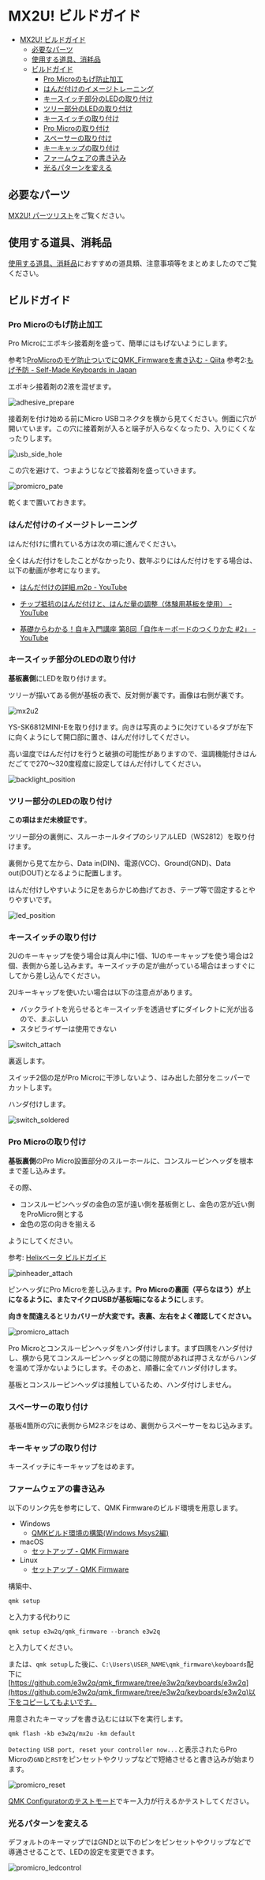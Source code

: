 # MX2U! ビルドガイド

<!-- TOC -->

- [MX2U! ビルドガイド](#mx2u-ビルドガイド)
    - [必要なパーツ](#必要なパーツ)
    - [使用する道具、消耗品](#使用する道具消耗品)
    - [ビルドガイド](#ビルドガイド)
        - [Pro Microのもげ防止加工](#pro-microのもげ防止加工)
        - [はんだ付けのイメージトレーニング](#はんだ付けのイメージトレーニング)
        - [キースイッチ部分のLEDの取り付け](#キースイッチ部分のledの取り付け)
        - [ツリー部分のLEDの取り付け](#ツリー部分のledの取り付け)
        - [キースイッチの取り付け](#キースイッチの取り付け)
        - [Pro Microの取り付け](#pro-microの取り付け)
        - [スペーサーの取り付け](#スペーサーの取り付け)
        - [キーキャップの取り付け](#キーキャップの取り付け)
        - [ファームウェアの書き込み](#ファームウェアの書き込み)
        - [光るパターンを変える](#光るパターンを変える)

<!-- /TOC -->

## 必要なパーツ

[MX2U! パーツリスト](bom_list_jp.md)をご覧ください。

## 使用する道具、消耗品

[使用する道具、消耗品](tool_guide_jp.md)におすすめの道具類、注意事項等をまとめましたのでご覧ください。

## ビルドガイド

### Pro Microのもげ防止加工

Pro Microにエポキシ接着剤を盛って、簡単にはもげないようにします。

参考1:[ProMicroのモゲ防止ついでにQMK_Firmwareを書き込む - Qiita](https://qiita.com/hdbx/items/2f3e4ddfcadda2a5578e)
参考2:[もげ予防 - Self-Made Keyboards in Japan](https://scrapbox.io/self-made-kbds-ja/%E3%82%82%E3%81%92%E4%BA%88%E9%98%B2)

エポキシ接着剤の2液を混ぜます。

![adhesive_prepare](promicro_adhesive_prepare.jpg)

接着剤を付け始める前にMicro USBコネクタを横から見てください。側面に穴が開いています。この穴に接着剤が入ると端子が入らなくなったり、入りにくくなったりします。

![usb_side_hole](promicro_usb_side_hole.jpg)

この穴を避けて、つまようじなどで接着剤を盛っていきます。

![promicro_pate](promicro_pate.jpg)

乾くまで置いておきます。

### はんだ付けのイメージトレーニング

はんだ付けに慣れている方は次の項に進んでください。

全くはんだ付けをしたことがなかったり、数年ぶりにはんだ付けをする場合は、以下の動画が参考になります。

- [はんだ付けの詳細.m2p - YouTube](https://www.youtube.com/watch?v=ZA-ehWjRfYM)

- [チップ抵抗のはんだ付けと、はんだ量の調整（体験用基板を使用） - YouTube](https://www.youtube.com/watch?v=vqKKElJ1vw0)

- [基礎からわかる！自キ入門講座 第8回「自作キーボードのつくりかた #2」 - YouTube](https://www.youtube.com/watch?v=LOC53FeU-QM&t=999)

### キースイッチ部分のLEDの取り付け

**基板裏側**にLEDを取り付けます。

ツリーが描いてある側が基板の表で、反対側が裏です。画像は右側が裏です。

![mx2u2](mx2u2.jpg)

YS-SK6812MINI-Eを取り付けます。向きは写真のように欠けているタブが左下に向くようにして開口部に置き、はんだ付けしてください。

高い温度ではんだ付けを行うと破損の可能性がありますので、温調機能付きはんだごてで270～320度程度に設定してはんだ付けしてください。

![backlight_position](backlight_position.jpg)

### ツリー部分のLEDの取り付け

**この項はまだ未検証です**。

ツリー部分の裏側に、スルーホールタイプのシリアルLED（WS2812）を取り付けます。

裏側から見て左から、Data in(DIN)、電源(VCC)、Ground(GND)、Data out(DOUT)となるように配置します。

はんだ付けしやすいように足をあらかじめ曲げておき、テープ等で固定するとやりやすいです。

![led_position](led_position.jpg)

### キースイッチの取り付け

2Uのキーキャップを使う場合は真ん中に1個、1Uのキーキャップを使う場合は2個、表側から差し込みます。キースイッチの足が曲がっている場合はまっすぐにしてから差し込んでください。

2Uキーキャップを使いたい場合は以下の注意点があります。

- バックライトを光らせるとキースイッチを透過せずにダイレクトに光が出るので、まぶしい
- スタビライザーは使用できない

![switch_attach](switch_attach.jpg)

裏返します。

スイッチ2個の足がPro Microに干渉しないよう、はみ出した部分をニッパーでカットします。

ハンダ付けします。

![switch_soldered](switch_soldered.jpg)

### Pro Microの取り付け

**基板裏側**のPro Micro設置部分のスルーホールに、コンスルーピンヘッダを根本まで差し込みます。

その際、

- コンスルーピンヘッダの金色の窓が遠い側を基板側とし、金色の窓が近い側をProMicro側とする
- 金色の窓の向きを揃える

ようにしてください。

参考: [Helixベータ ビルドガイド](https://github.com/MakotoKurauchi/helix/blob/master/Doc/buildguide_jp.md#pro-micro)

![pinheader_attach](pinheader_attach.jpg)

ピンヘッダにPro Microを差し込みます。**Pro Microの裏面（平らなほう）が上になるように、またマイクロUSBが基板端になるように**します。

**向きを間違えるとリカバリーが大変です。表裏、左右をよく確認してください。**

![promicro_attach](promicro_attach.jpg)

Pro Microとコンスルーピンヘッダをハンダ付けします。まず四隅をハンダ付けし、横から見てコンスルーピンヘッダとの間に隙間があれば押さえながらハンダを温めて浮かないようにします。そのあと、順番に全てハンダ付けします。

基板とコンスルーピンヘッダは接触しているため、ハンダ付けしません。

### スペーサーの取り付け

基板4箇所の穴に表側からM2ネジをはめ、裏側からスペーサーをねじ込みます。

### キーキャップの取り付け

キースイッチにキーキャップをはめます。

### ファームウェアの書き込み

以下のリンク先を参考にして、QMK Firmwareのビルド環境を用意します。

- Windows
  - [QMKビルド環境の構築(Windows Msys2編)](https://gist.github.com/e3w2q/4bc86e531d1c893d3d13af3e9895a94a)
- macOS
  - [セットアップ - QMK Firmware](https://docs.qmk.fm/#/ja/newbs_getting_started?id=macos)
- Linux
  - [セットアップ - QMK Firmware](https://docs.qmk.fm/#/ja/newbs_getting_started?id=linux)

構築中、

```
qmk setup
```

と入力する代わりに

```
qmk setup e3w2q/qmk_firmware --branch e3w2q
```

と入力してください。

または、`qmk setup`した後に、`C:\Users\USER_NAME\qmk_firmware\keyboards`配下に[https://github.com/e3w2q/qmk_firmware/tree/e3w2q/keyboards/e3w2q](https://github.com/e3w2q/qmk_firmware/tree/e3w2q/keyboards/e3w2q)以下をコピーしてもよいです。

用意されたキーマップを書き込むには以下を実行します。

```
qmk flash -kb e3w2q/mx2u -km default
```

`Detecting USB port, reset your controller now...`と表示されたらPro Microの`GND`と`RST`をピンセットやクリップなどで短絡させると書き込みが始まります。

![promicro_reset](promicro_reset.jpg)

[QMK Configuratorのテストモード](https://config.qmk.fm/#/test)でキー入力が行えるかテストしてください。

### 光るパターンを変える

デフォルトのキーマップではGNDと以下のピンをピンセットやクリップなどで導通させることで、LEDの設定を変更できます。

![promicro_ledcontrol](promicro_ledcontrol.jpg)

